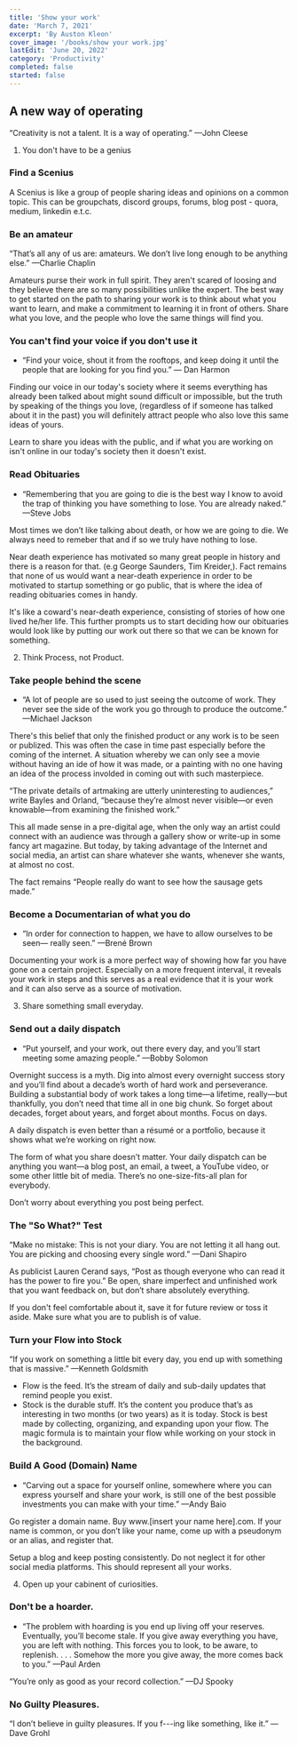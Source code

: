 ```yaml
---
title: 'Show your work'
date: 'March 7, 2021'
excerpt: 'By Auston Kleon'
cover_image: '/books/show your work.jpg'
lastEdit: 'June 20, 2022'
category: 'Productivity'
completed: false
started: false
---
```


## A new way of operating

“Creativity is not a talent. It is a way of operating.” —John Cleese

1. You don't have to be a genius
### Find a Scenius
 
A Scenius is like a group of people sharing ideas and opinions on a common topic.
This can be groupchats, discord groups, forums, blog post - quora, medium, linkedin e.t.c.

### Be an amateur
“That’s all any of us are: amateurs. We don’t live long enough to be
anything else.” —Charlie Chaplin

Amateurs purse their work in full spirit. They aren't scared of loosing and they believe
there are so many possibilities unlike the expert. 
The best way to get started on the path to sharing your work is to think about
what you want to learn, and make a commitment to learning it in front of others.
Share what you love, and the people who love the same things will find you.

### You can't find your voice if you don't use it

- “Find your voice, shout it from the rooftops, and keep doing it until the
people that are looking for you find you.” — Dan Harmon

Finding our voice in our today's society where it seems everything has already been talked about
might sound difficult or impossible, but the truth by speaking of the things you
love, (regardless of if someone has talked about it in the past) you will definitely attract
people who also love this same ideas of yours. 

Learn to share you ideas with the public, and if what you are working on isn't online in our
today's society then it doesn't exist.

### Read Obituaries

- “Remembering that you are going to die is the best way I
know to avoid the trap of thinking you have something to lose. You are
already naked.” —Steve Jobs

Most times we don’t like talking about death, or how we are going to die. We always need to 
remeber that and if so we truly have nothing to lose. 

Near death experience has motivated so many great people in history and there is a reason for that.
(e.g George Saunders, Tim Kreider,). Fact remains that none of us would want a near-death experience
in order to be motivated to startup something or go public, that is where the idea
of reading obituaries comes in handy. 

It's like a coward's near-death experience, consisting of stories of how one lived he/her life.
This further prompts us to start deciding how our obituaries would look like by 
putting our work out there so that we can be known for something.

2. Think Process, not Product.

### Take people behind the scene

- “A lot of people are so used to just seeing the outcome of work. They never
see the side of the work you go through to produce the outcome.” —Michael Jackson

There's this belief that only the finished product or any work is to be seen or publized. 
This was often the case in time past especially before the coming of the internet. A 
situation whereby we can only see a movie without having an ide of how it was made, 
or a painting with no one having an idea of the process involded in coming out with such 
masterpiece.

“The private details of artmaking are
utterly uninteresting to audiences,” write Bayles and Orland, “because they’re
almost never visible—or even knowable—from examining the finished work.”

This all made sense in a pre-digital age, when the only way an artist could
connect with an audience was through a gallery show or write-up in some fancy
art magazine. But today, by taking advantage of the Internet and social media, an
artist can share whatever she wants, whenever she wants, at almost no cost.

The fact remains “People really do want to see how the sausage gets made.”


### Become a Documentarian of what you do

- “In order for connection to happen, we have to allow ourselves to be seen—
really seen.” —Brené Brown

Documenting your work is a more perfect way of showing how far you have gone on a 
certain project. Especially on a more frequent interval, it reveals your 
work in steps and this serves as a real evidence that it is your work and
it can also serve as a source of motivation.


3. Share something small everyday.

### Send out a daily dispatch

- “Put yourself, and your work, out there every day, and you’ll start meeting
some amazing people.” —Bobby Solomon

Overnight success is a myth. Dig into almost every overnight success story and
you’ll find about a decade’s worth of hard work and perseverance. Building a
substantial body of work takes a long time—a lifetime, really—but thankfully,
you don’t need that time all in one big chunk. So forget about decades, forget
about years, and forget about months. Focus on days.

A daily dispatch is even better than a résumé or a portfolio, because it shows
what we’re working on right now.

The form of what you share doesn’t matter. Your daily dispatch can be anything
you want—a blog post, an email, a tweet, a YouTube video, or some other little
bit of media. There’s no one-size-fits-all plan for everybody.

Don’t worry about everything you post being perfect.

### The "So What?" Test

“Make no mistake: This is not your diary. You are not letting it all hang
out. You are picking and choosing every single word.”
—Dani Shapiro


As publicist Lauren Cerand
says, “Post as though everyone who can read it has the power to fire you.”
Be open, share imperfect and unfinished work that you want feedback on, but
don’t share absolutely everything.

If you don't feel comfortable about it, save it for future review or toss it 
aside. Make sure what you are to publish is of value.

### Turn your Flow into Stock

“If you work on something a little bit every day, you end up with something
that is massive.” —Kenneth Goldsmith

- Flow is the feed. It’s
the stream of daily and sub-daily updates that remind people you exist. 
- Stock is
the durable stuff. It’s the content you produce that’s as interesting in two months
(or two years) as it is today. Stock is best made by collecting, organizing, and
expanding upon your flow. 
The magic formula is to maintain your flow while working on your stock in the background.


### Build A Good (Domain) Name

- “Carving out a space for yourself online, somewhere where you can express
yourself and share your work, is still one of the best possible investments
you can make with your time.” —Andy Baio

Go register a domain name.
Buy www.[insert your name here].com. If your name is common, or you don’t
like your name, come up with a pseudonym or an alias, and register that.

Setup a blog and keep posting consistently. Do not neglect it for other social 
media platforms. This should represent all your works. 

4. Open up your cabinent of curiosities.

### Don't be a hoarder.

- “The problem with hoarding is you end up living off your reserves.
Eventually, you’ll become stale. If you give away everything you have, you
are left with nothing. This forces you to look, to be aware, to replenish. . . .
Somehow the more you give away, the more comes back to you.” —Paul Arden

“You’re only as good as your record collection.” —DJ Spooky

### No Guilty Pleasures.

“I don’t believe in guilty pleasures. If you f---ing like something, like it.” —Dave Grohl
